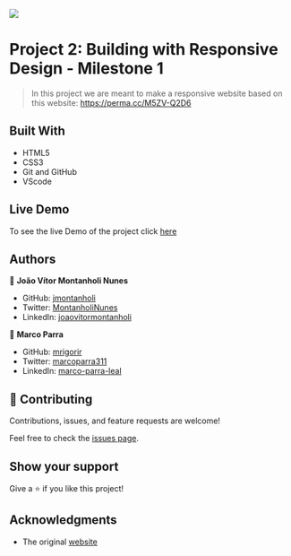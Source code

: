 ![](https://img.shields.io/badge/Microverse-blueviolet)

# Project 2: Building with Responsive Design - Milestone 1

> In this project we are meant to make a responsive website based on this website: https://perma.cc/M5ZV-Q2D6

## Built With

- HTML5
- CSS3
- Git and GitHub
- VScode

## Live Demo

To see the live Demo of the project click [here](https://jmontanholi.github.io/ProjectTwoMicroverse/)

## Authors

👤 **João Vítor Montanholi Nunes**

- GitHub: [jmontanholi](https://github.com/jmontanholi)
- Twitter: [MontanholiNunes](https://twitter.com/MontanholiNunes)
- LinkedIn: [joaovitormontanholi](https://www.linkedin.com/in/joaovitormontanholi/)

👤 **Marco Parra**

- GitHub: [mrigorir](https://github.com/mrigorir)
- Twitter: [marcoparra311](https://twitter.com/marcoparra311)
- LinkedIn: [marco-parra-leal](https://www.linkedin.com/in/marco-parra-leal-a93318101/)

## 🤝 Contributing

Contributions, issues, and feature requests are welcome!

Feel free to check the [issues page](issues/).

## Show your support

Give a ⭐️ if you like this project!

## Acknowledgments

- The original [website](https://thenextweb.com/)
